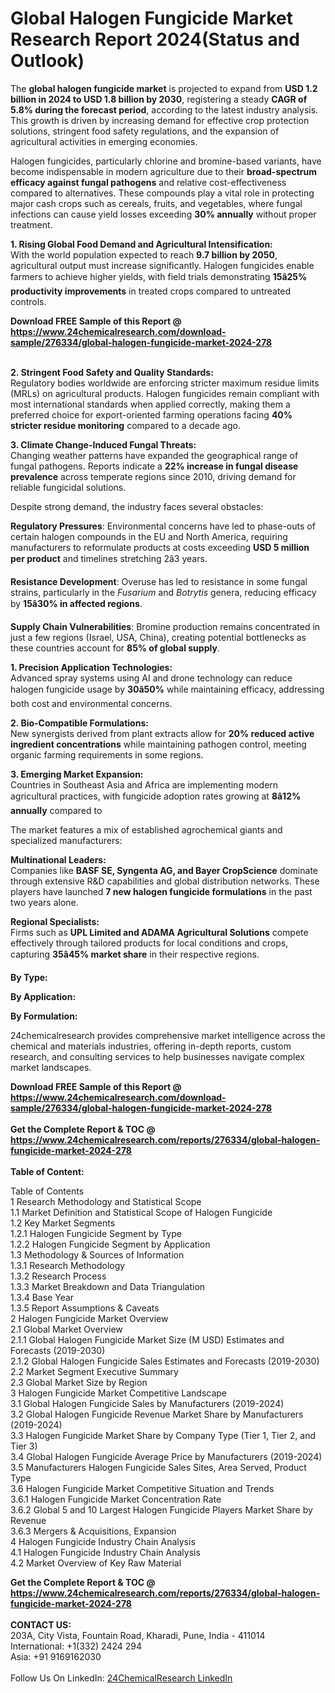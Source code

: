 <h1>Global Halogen Fungicide Market Research Report 2024(Status and Outlook)</h1><p>The <strong>global halogen fungicide market</strong> is projected to expand from <strong>USD 1.2 billion in 2024 to USD 1.8 billion by 2030</strong>, registering a steady <strong>CAGR of 5.8% during the forecast period</strong>, according to the latest industry analysis. This growth is driven by increasing demand for effective crop protection solutions, stringent food safety regulations, and the expansion of agricultural activities in emerging economies.</p><p>Halogen fungicides, particularly chlorine and bromine-based variants, have become indispensable in modern agriculture due to their <strong>broad-spectrum efficacy against fungal pathogens</strong> and relative cost-effectiveness compared to alternatives. These compounds play a vital role in protecting major cash crops such as cereals, fruits, and vegetables, where fungal infections can cause yield losses exceeding <strong>30% annually</strong> without proper treatment.</p><p><strong>1. Rising Global Food Demand and Agricultural Intensification:</strong><br>
With the world population expected to reach <strong>9.7 billion by 2050</strong>, agricultural output must increase significantly. Halogen fungicides enable farmers to achieve higher yields, with field trials demonstrating <strong>15â25% productivity improvements</strong> in treated crops compared to untreated controls.</p><div><b>Download FREE Sample of this Report @ 
            <a href="https://www.24chemicalresearch.com/download-sample/276334/global-halogen-fungicide-market-2024-278">
            https://www.24chemicalresearch.com/download-sample/276334/global-halogen-fungicide-market-2024-278</a></b></div><br><p><strong>2. Stringent Food Safety and Quality Standards:</strong><br>
Regulatory bodies worldwide are enforcing stricter maximum residue limits (MRLs) on agricultural products. Halogen fungicides remain compliant with most international standards when applied correctly, making them a preferred choice for export-oriented farming operations facing <strong>40% stricter residue monitoring</strong> compared to a decade ago.</p><p><strong>3. Climate Change-Induced Fungal Threats:</strong><br>
Changing weather patterns have expanded the geographical range of fungal pathogens. Reports indicate a <strong>22% increase in fungal disease prevalence</strong> across temperate regions since 2010, driving demand for reliable fungicidal solutions.</p><p>Despite strong demand, the industry faces several obstacles:</p><p><strong>Regulatory Pressures</strong>: Environmental concerns have led to phase-outs of certain halogen compounds in the EU and North America, requiring manufacturers to reformulate products at costs exceeding <strong>USD 5 million per product</strong> and timelines stretching 2â3 years.</p><p><strong>Resistance Development</strong>: Overuse has led to resistance in some fungal strains, particularly in the <em>Fusarium</em> and <em>Botrytis</em> genera, reducing efficacy by <strong>15â30% in affected regions</strong>.</p><p><strong>Supply Chain Vulnerabilities</strong>: Bromine production remains concentrated in just a few regions (Israel, USA, China), creating potential bottlenecks as these countries account for <strong>85% of global supply</strong>.</p><p><strong>1. Precision Application Technologies:</strong><br>
Advanced spray systems using AI and drone technology can reduce halogen fungicide usage by <strong>30â50%</strong> while maintaining efficacy, addressing both cost and environmental concerns.</p><p><strong>2. Bio-Compatible Formulations:</strong><br>
New synergists derived from plant extracts allow for <strong>20% reduced active ingredient concentrations</strong> while maintaining pathogen control, meeting organic farming requirements in some regions.</p><p><strong>3. Emerging Market Expansion:</strong><br>
Countries in Southeast Asia and Africa are implementing modern agricultural practices, with fungicide adoption rates growing at <strong>8â12% annually</strong> compared to 

</p><p>The market features a mix of established agrochemical giants and specialized manufacturers:</p><p><strong>Multinational Leaders:</strong><br>
Companies like <strong>BASF SE, Syngenta AG, and Bayer CropScience</strong> dominate through extensive R&amp;D capabilities and global distribution networks. These players have launched <strong>7 new halogen fungicide formulations</strong> in the past two years alone.</p><p><strong>Regional Specialists:</strong><br>
Firms such as <strong>UPL Limited and ADAMA Agricultural Solutions</strong> compete effectively through tailored products for local conditions and crops, capturing <strong>35â45% market share</strong> in their respective regions.</p><p><strong>By Type:</strong></p><p><strong>By Application:</strong></p><p><strong>By Formulation:</strong></p><p>24chemicalresearch provides comprehensive market intelligence across the chemical and materials industries, offering in-depth reports, custom research, and consulting services to help businesses navigate complex market landscapes.</p><div><b>Download FREE Sample of this Report @ 
            <a href="https://www.24chemicalresearch.com/download-sample/276334/global-halogen-fungicide-market-2024-278">
            https://www.24chemicalresearch.com/download-sample/276334/global-halogen-fungicide-market-2024-278</a></b></div><br><div><b>Get the Complete Report & TOC @ 
            <a href="https://www.24chemicalresearch.com/reports/276334/global-halogen-fungicide-market-2024-278">
            https://www.24chemicalresearch.com/reports/276334/global-halogen-fungicide-market-2024-278</a></b></div><br>
            <b>Table of Content:</b><p>Table of Contents<br />
1 Research Methodology and Statistical Scope<br />
1.1 Market Definition and Statistical Scope of Halogen Fungicide<br />
1.2 Key Market Segments<br />
1.2.1 Halogen Fungicide Segment by Type<br />
1.2.2 Halogen Fungicide Segment by Application<br />
1.3 Methodology & Sources of Information<br />
1.3.1 Research Methodology<br />
1.3.2 Research Process<br />
1.3.3 Market Breakdown and Data Triangulation<br />
1.3.4 Base Year<br />
1.3.5 Report Assumptions & Caveats<br />
2 Halogen Fungicide Market Overview<br />
2.1 Global Market Overview<br />
2.1.1 Global Halogen Fungicide Market Size (M USD) Estimates and Forecasts (2019-2030)<br />
2.1.2 Global Halogen Fungicide Sales Estimates and Forecasts (2019-2030)<br />
2.2 Market Segment Executive Summary<br />
2.3 Global Market Size by Region<br />
3 Halogen Fungicide Market Competitive Landscape<br />
3.1 Global Halogen Fungicide Sales by Manufacturers (2019-2024)<br />
3.2 Global Halogen Fungicide Revenue Market Share by Manufacturers (2019-2024)<br />
3.3 Halogen Fungicide Market Share by Company Type (Tier 1, Tier 2, and Tier 3)<br />
3.4 Global Halogen Fungicide Average Price by Manufacturers (2019-2024)<br />
3.5 Manufacturers Halogen Fungicide Sales Sites, Area Served, Product Type<br />
3.6 Halogen Fungicide Market Competitive Situation and Trends<br />
3.6.1 Halogen Fungicide Market Concentration Rate<br />
3.6.2 Global 5 and 10 Largest Halogen Fungicide Players Market Share by Revenue<br />
3.6.3 Mergers & Acquisitions, Expansion<br />
4 Halogen Fungicide Industry Chain Analysis<br />
4.1 Halogen Fungicide Industry Chain Analysis<br />
4.2 Market Overview of Key Raw Material</p><div><b>Get the Complete Report & TOC @ 
            <a href="https://www.24chemicalresearch.com/reports/276334/global-halogen-fungicide-market-2024-278">
            https://www.24chemicalresearch.com/reports/276334/global-halogen-fungicide-market-2024-278</a></b></div><br><b>CONTACT US:</b><br>
            203A, City Vista, Fountain Road, Kharadi, Pune, India - 411014<br>
            International: +1(332) 2424 294<br>
            Asia: +91 9169162030 <br><br>
            Follow Us On LinkedIn: <a href="https://www.linkedin.com/company/24chemicalresearch/">24ChemicalResearch LinkedIn</a>